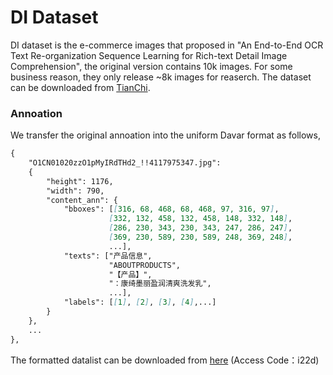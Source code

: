 # DI Dataset

DI dataset is the e-commerce images that proposed in "An End-to-End OCR Text Re-organization Sequence Learning for Rich-text Detail Image Comprehension", the original version contains 10k images. For some business reason, they only release ~8k images for reaserch. The dataset can be downloaded from [TianChi](https://tianchi.aliyun.com/dataset/dataDetail?dataId=72926).

### Annoation 
We transfer the original annoation into the uniform Davar format as follows,

``` markdown
{
	"O1CN01020zzO1pMyIRdTHd2_!!4117975347.jpg": 
	{
		"height": 1176, 
		"width": 790, 
		"content_ann": {
			"bboxes": [[316, 68, 468, 68, 468, 97, 316, 97],             # text boxes
			          [332, 132, 458, 132, 458, 148, 332, 148], 
					  [286, 230, 343, 230, 343, 247, 286, 247], 
					  [369, 230, 589, 230, 589, 248, 369, 248], 
					  ...], 
			"texts": ["产品信息",                                        # text contents                        
			          "ABOUTPRODUCTS", 
					  "【产品】", 
					  "：康绮墨丽盈润清爽洗发乳",
					  ...], 
			"labels": [[1], [2], [3], [4],...]                           # Reader order, 1,2,3...
		}
	},
	...
},

```

The formatted datalist can be downloaded from [here](https://drive.hikvision.com/hcs/controller/hik-manage/fileDownload?link=vbNCMtVK) (Access Code：i22d)
